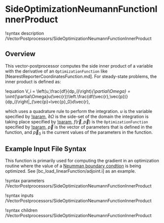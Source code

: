 # SideOptimizationNeumannFunctionInnerProduct

!syntax description /VectorPostprocessors/SideOptimizationNeumannFunctionInnerProduct

## Overview

This vector-postprocessor computes the side inner product of a variable with the derivative of an `OptimizationFunction` like [NearestReporterCoordinatesFunction.md]. For steady-state problems, the inner product is defined as:

!equation
V_i = \left(u,\frac{df}{dp_i}\right)_{\partial\Omega} = \oint_{\partial\Omega}u(\vec{r})\left.\frac{df(\vec{r},\vec{p})}{dp_i}\right|_{\vec{p}=\vec{p}_0}d\vec{r},

which uses a quadrature rule to perform the integration. $u$ is the variable specified by [!param](/VectorPostprocessors/SideOptimizationNeumannFunctionInnerProduct/variable), $\partial\Omega$ is the side-set of the domain the integration is taking place specified by [!param](/VectorPostprocessors/SideOptimizationNeumannFunctionInnerProduct/boundary), $f(\vec{r}, \vec{p})$ is the `OptimizationFunction` specified by [!param](/VectorPostprocessors/SideOptimizationNeumannFunctionInnerProduct/function), $\vec{p}$ is the vector of parameters that is defined in the function, and $\vec{p}_0$ is the current values of the parameters in the function.

## Example Input File Syntax

This function is primarily used for computing the gradient in an optimization routine where the value of a [Neumman boundary condtion](framework:FunctionNeumannBC.md) is being optimized. See [bc_load_linearFunction/adjoint.i] as an example.

!syntax parameters /VectorPostprocessors/SideOptimizationNeumannFunctionInnerProduct

!syntax inputs /VectorPostprocessors/SideOptimizationNeumannFunctionInnerProduct

!syntax children /VectorPostprocessors/SideOptimizationNeumannFunctionInnerProduct
